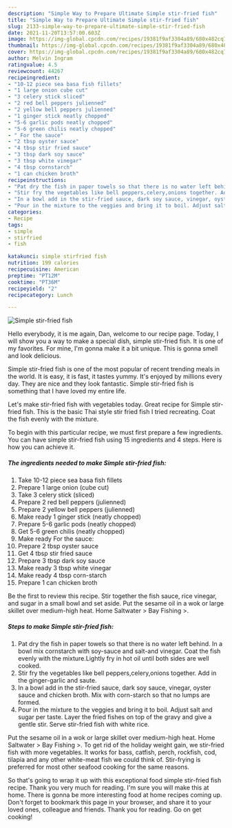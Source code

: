 ```yaml
---
description: "Simple Way to Prepare Ultimate Simple stir-fried fish"
title: "Simple Way to Prepare Ultimate Simple stir-fried fish"
slug: 2133-simple-way-to-prepare-ultimate-simple-stir-fried-fish
date: 2021-11-20T13:57:00.603Z
image: https://img-global.cpcdn.com/recipes/19381f9af3304a89/680x482cq70/simple-stir-fried-fish-recipe-main-photo.jpg
thumbnail: https://img-global.cpcdn.com/recipes/19381f9af3304a89/680x482cq70/simple-stir-fried-fish-recipe-main-photo.jpg
cover: https://img-global.cpcdn.com/recipes/19381f9af3304a89/680x482cq70/simple-stir-fried-fish-recipe-main-photo.jpg
author: Melvin Ingram
ratingvalue: 4.5
reviewcount: 44267
recipeingredient:
- "10-12 piece sea basa fish fillets"
- "1 large onion cube cut"
- "3 celery stick sliced"
- "2 red bell peppers julienned"
- "2 yellow bell peppers julienned"
- "1 ginger stick neatly chopped"
- "5-6 garlic pods neatly chopped"
- "5-6 green chilis neatly chopped"
- " For the sauce"
- "2 tbsp oyster sauce"
- "4 tbsp stir fried sauce"
- "3 tbsp dark soy sauce"
- "3 tbsp white vinegar"
- "4 tbsp cornstarch"
- "1 can chicken broth"
recipeinstructions:
- "Pat dry the fish in paper towels so that there is no water left behind. In a bowl mix cornstarch with soy-sauce and salt-and vinegar. Coat the fish evenly with the mixture.Lightly fry in hot oil until both sides are well cooked."
- "Stir fry the vegetables like bell peppers,celery,onions together. Add in the ginger-garlic and saute."
- "In a bowl add in the stir-fried sauce, dark soy sauce, vinegar, oyster sauce and chicken broth. Mix with corn-starch so that no lumps are formed."
- "Pour in the mixture to the veggies and bring it to boil. Adjust salt and sugar per taste. Layer the fried fishes on top of the gravy and give a gentle stir. Serve stir-fried fish with white rice."
categories:
- Recipe
tags:
- simple
- stirfried
- fish

katakunci: simple stirfried fish 
nutrition: 199 calories
recipecuisine: American
preptime: "PT12M"
cooktime: "PT36M"
recipeyield: "2"
recipecategory: Lunch

---
```



![Simple stir-fried fish](https://img-global.cpcdn.com/recipes/19381f9af3304a89/680x482cq70/simple-stir-fried-fish-recipe-main-photo.jpg)

Hello everybody, it is me again, Dan, welcome to our recipe page. Today, I will show you a way to make a special dish, simple stir-fried fish. It is one of my favorites. For mine, I'm gonna make it a bit unique. This is gonna smell and look delicious.

Simple stir-fried fish is one of the most popular of recent trending meals in the world. It is easy, it is fast, it tastes yummy. It's enjoyed by millions every day. They are nice and they look fantastic. Simple stir-fried fish is something that I have loved my entire life.

Let&#39;s make stir-fried fish with vegetables today. Great recipe for Simple stir-fried fish. This is the basic Thai style stir fried fish I tried recreating. Coat the fish evenly with the mixture.


To begin with this particular recipe, we must first prepare a few ingredients. You can have simple stir-fried fish using 15 ingredients and 4 steps. Here is how you can achieve it.

<!--inarticleads1-->

##### The ingredients needed to make Simple stir-fried fish:

1. Take 10-12 piece sea basa fish fillets
1. Prepare 1 large onion (cube cut)
1. Take 3 celery stick (sliced)
1. Prepare 2 red bell peppers (julienned)
1. Prepare 2 yellow bell peppers (julienned)
1. Make ready 1 ginger stick (neatly chopped)
1. Prepare 5-6 garlic pods (neatly chopped)
1. Get 5-6 green chilis (neatly chopped)
1. Make ready  For the sauce:
1. Prepare 2 tbsp oyster sauce
1. Get 4 tbsp stir fried sauce
1. Prepare 3 tbsp dark soy sauce
1. Make ready 3 tbsp white vinegar
1. Make ready 4 tbsp corn-starch
1. Prepare 1 can chicken broth


Be the first to review this recipe. Stir together the fish sauce, rice vinegar, and sugar in a small bowl and set aside. Put the sesame oil in a wok or large skillet over medium-high heat. Home Saltwater &gt; Bay Fishing &gt;. 

<!--inarticleads2-->

##### Steps to make Simple stir-fried fish:

1. Pat dry the fish in paper towels so that there is no water left behind. In a bowl mix cornstarch with soy-sauce and salt-and vinegar. Coat the fish evenly with the mixture.Lightly fry in hot oil until both sides are well cooked.
1. Stir fry the vegetables like bell peppers,celery,onions together. Add in the ginger-garlic and saute.
1. In a bowl add in the stir-fried sauce, dark soy sauce, vinegar, oyster sauce and chicken broth. Mix with corn-starch so that no lumps are formed.
1. Pour in the mixture to the veggies and bring it to boil. Adjust salt and sugar per taste. Layer the fried fishes on top of the gravy and give a gentle stir. Serve stir-fried fish with white rice.


Put the sesame oil in a wok or large skillet over medium-high heat. Home Saltwater &gt; Bay Fishing &gt;. To get rid of the holiday weight gain, we stir-fried fish with more vegetables. It works for bass, catfish, perch, rockfish, cod, tilapia and any other white-meat fish we could think of. Stir-frying is preferred for most other seafood cooking for the same reasons. 

So that's going to wrap it up with this exceptional food simple stir-fried fish recipe. Thank you very much for reading. I'm sure you will make this at home. There is gonna be more interesting food at home recipes coming up. Don't forget to bookmark this page in your browser, and share it to your loved ones, colleague and friends. Thank you for reading. Go on get cooking!
